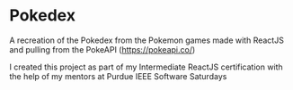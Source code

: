 # Pokedex
A recreation of the Pokedex from the Pokemon games made with ReactJS and pulling from the PokeAPI (https://pokeapi.co/)

I created this project as part of my Intermediate ReactJS certification with the help of my mentors at Purdue IEEE Software Saturdays
